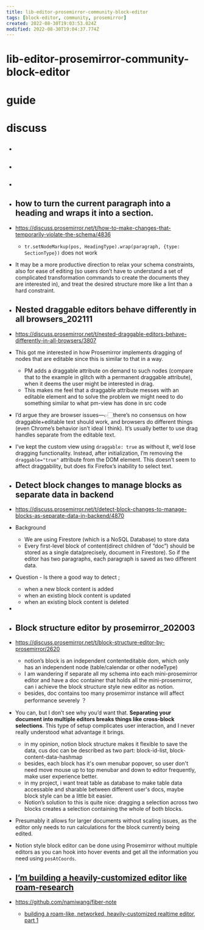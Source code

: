 ```yaml
---
title: lib-editor-prosemirror-community-block-editor
tags: [block-editor, community, prosemirror]
created: 2022-08-30T19:03:53.024Z
modified: 2022-08-30T19:04:37.774Z
---
```


# lib-editor-prosemirror-community-block-editor

# guide

# discuss
- ## 

- ## 

- ## 

- ## how to turn the current paragraph into a heading and wraps it into a section.
- https://discuss.prosemirror.net/t/how-to-make-changes-that-temporarily-violate-the-schema/4836
  - `tr.setNodeMarkup(pos, HeadingType).wrap(paragraph, {type: SectionType})` does not work

- It may be a more productive direction to relax your schema constraints, also for ease of editing (so users don’t have to understand a set of complicated transformation commands to create the documents they are interested in), and treat the desired structure more like a lint than a hard constraint.

- ## Nested draggable editors behave differently in all browsers_202111
- https://discuss.prosemirror.net/t/nested-draggable-editors-behave-differently-in-all-browsers/3807
- This got me interested in how Prosemirror implements dragging of nodes that are editable since this is similar to that in a way. 
  - PM adds a draggable attribute on demand to such nodes (compare that to the example in glitch with a permanent draggable attribute), when it deems the user might be interested in drag. 
  - This makes me feel that a draggable attribute messes with an editable element and to solve the problem we might need to do something similar to what pm-view has done in src code

- I’d argue they are browser issues—👉🏻there’s no consensus on how draggable+editable text should work, and browsers do different things (even Chrome’s behavior isn’t ideal I think). It’s usually better to use drag handles separate from the editable text.

- I’ve kept the custom view using `draggable: true` as without it, we’d lose dragging functionality. Instead, after initialization, I’m removing the `draggable="true"` attribute from the DOM element. This doesn’t seem to affect draggability, but does fix Firefox’s inability to select text.

- ## Detect block changes to manage blocks as separate data in backend
- https://discuss.prosemirror.net/t/detect-block-changes-to-manage-blocks-as-separate-data-in-backend/4870
- Background
  - We are using Firestore (which is a NoSQL Database) to store data
  - Every first-level block of content(direct children of “doc”) should be stored as a single data(precisely, document in Firestore). So if the editor has two paragraphs, each paragraph is saved as two different data.
- Question - Is there a good way to detect ; 
  - when a new block content is added
  - when an existing block content is updated
  - when an existing block content is deleted
- 

- ## Block structure editor by prosemirror_202003
- https://discuss.prosemirror.net/t/block-structure-editor-by-prosemirror/2620
  - notion’s block is an independent contenteditable dom, which only has an independent node (table/calendar or other nodeType)
  - I am wandering if separate all my schema into each mini-prosemirror editor and have a doc container that holds all the mini-prosemirror, can i achieve the block structure style new editor as notion.
  - besides, doc contains too many prosemirror instance will affect performance severely ？

- You can, but I don’t see why you’d want that. **Separating your document into multiple editors breaks things like cross-block selections**. This type of setup complicates user interaction, and I never really understood what advantage it brings.
  - in my opinion, notion block structure makes it flexible to save the data, cus doc can be described as two part: block-id-list, block-content-data-hashmap
  - besides, each block has it's own menubar popover, so user don't need move mouse up to top menubar and down to editor frequently, make user experience better.
  - in my project, i want treat table as database to make table data accessable and sharable between different user's docs, maybe block style can be a little bit easier.
  - Notion’s solution to this is quite nice: dragging a selection across two blocks creates a selection containing the whole of both blocks.

- Presumably it allows for larger documents without scaling issues, as the editor only needs to run calculations for the block currently being edited.

- Notion style block editor can be done using Prosemirror without multiple editors as you can hook into hover events and get all the information you need using `posAtCoords`.

- ## [I’m building a heavily-customized editor like roam-research](https://discuss.prosemirror.net/t/im-building-a-heavily-customized-editor-like-roam-research/3006)
- https://github.com/namiwang/fiber-note
  - [building a roam-like, networked, heavily-customized realtime editor, part 1](https://namiwang.github.io/2020/11/12/building-a-roam-like-networked-heavily-customized-realtime-editor-part-1.html)
